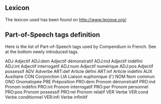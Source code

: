 ## Lexicon 

The lexicon used has been found on http://www.lexique.org/


## Part-of-Speech tags definition

Here is the list of Part-of-Speech tags used by Compendium in French. 
See at the bottom newly introduced tags.

ADJ						Adjectif
ADJ:dem					Adjectif démonstratif
ADJ:ind					Adjectif indéfini
ADJ:int					Adjectif interrogatif
ADJ:num					Adjectif numérique
ADJ:pos					Adjectif possessif
ADV						Adverbe
ART:def					Article défini
ART:inf					Article indéfini
AUX						Auxiliaire
CON						Conjonction
LIA						Liaison euphonique (l')
NOM						Nom commun
ONO						Onomatopée
PRE						Préposition
PRO:dem					Pronom démonstratif
PRO:ind					Pronom indéfini
PRO:int					Pronom interrogatif
PRO:per					Pronom personnel
PRO:pos					Pronom possessif
PRO:rel					Pronom relatif
VER						Verbe
VER:cond				Verbe conditionnel
VER:infi				Verbe infinitif

